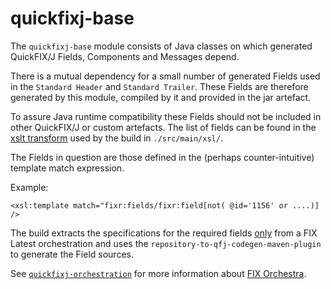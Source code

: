 # quickfixj-base

The ```quickfixj-base``` module consists of Java classes on which generated QuickFIX/J Fields, Components and Messages depend.

There is a mutual dependency for a small number of generated Fields used in the ```Standard Header``` and ```Standard Trailer```. These Fields are therefore generated by this module, compiled by it and provided in the jar artefact.

To assure Java runtime compatibility these Fields should not be included in other QuickFIX/J or custom artefacts. The list of fields can be found in the [xslt transform](./src/main/xsl/extractRequiredFields.xsl) used by the build in ```./src/main/xsl/```.

The Fields in question are those defined in the (perhaps counter-intuitive) template match expression.

 Example: 

```
<xsl:template match="fixr:fields/fixr:field[not( @id='1156' or ....)] />
```

The build extracts the specifications for the required fields <u>only</u> from a FIX Latest orchestration and uses the ```repository-to-qfj-codegen-maven-plugin``` to generate the Field sources.

See [```quickfixj-orchestration```](../quickfixj-orchestration/readme.md) for more information about [FIX Orchestra](https://www.fixtrading.org/standards/fix-orchestra/).